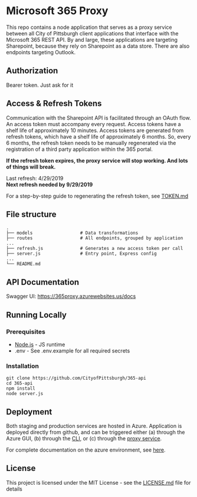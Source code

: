 # Microsoft 365 Proxy

This repo contains a node application that serves as a proxy service between all City of Pittsburgh client applications that interface with the Microsoft 365 REST API.  By and large, these applications are targeting Sharepoint, because they rely on Sharepoint as a data store.  There are also endpoints targeting Outlook.

## Authorization

Bearer token.  Just ask for it

## Access & Refresh Tokens

Communication with the Sharepoint API is facilitated through an OAuth flow.  An access token must accompany every request.  Access tokens have a shelf life of approximately 10 minutes.  Access tokens are generated from refresh tokens, which have a shelf life of approximately 6 months.  So, every 6 months, the refresh token needs to be manually regenerated via the registration of a third party application within the 365 portal.

**If the refresh token expires, the proxy service will stop working.  And lots of things will break.**

Last refresh: 4/29/2019  
**Next refresh needed by 9/29/2019**

For a step-by-step guide to regenerating the refresh token, see [TOKEN.md](TOKEN.md)


## File structure
    .
    ├── models                  # Data transformations
    ├── routes                  # All endpoints, grouped by application
    ...                   
    ├── refresh.js              # Generates a new access token per call
    ├── server.js               # Entry point, Express config
    ...
    └── README.md

## API Documentation

Swagger UI: https://365proxy.azurewebsites.us/docs

## Running Locally

### Prerequisites

* [Node.js](https://nodejs.org) - JS runtime
* .env - See .env.example for all required secrets

### Installation
```
git clone https://github.com/CityofPittsburgh/365-api 
cd 365-api
npm install
node server.js
```

## Deployment

Both staging and production services are hosted in Azure.  Application is deployed directly from github, and can be triggered either (a) through the Azure GUI, (b) through the [CLI](https://docs.microsoft.com/en-us/cli/azure/webapp/deployment/source?view=azure-cli-latest#az-webapp-deployment-source-sync), or (c) through the [proxy service](https://github.com/CityofPittsburgh/azure-proxy).

For complete documentation on the azure environment, see [here](https://github.com/CityofPittsburgh/all-things-azure.git).

## License

This project is licensed under the MIT License - see the [LICENSE.md](LICENSE.md) file for details